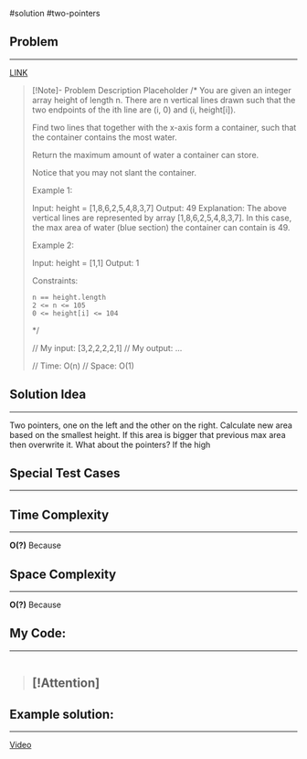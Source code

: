 #solution 
#two-pointers 
## Problem
___
 [LINK](https://leetcode.com/problems/container-with-most-water/description/)
 
>[!Note]- Problem Description
> Placeholder
> /*
> You are given an integer array height of length n. There are n vertical lines drawn such that the two endpoints of the ith line are (i, 0) and (i, height[i]).
> 
> Find two lines that together with the x-axis form a container, such that the container contains the most water.
> 
> Return the maximum amount of water a container can store.
> 
> Notice that you may not slant the container.
> 
>  
> 
> Example 1:
> 
> Input: height = [1,8,6,2,5,4,8,3,7]
> Output: 49
> Explanation: The above vertical lines are represented by array [1,8,6,2,5,4,8,3,7]. In this case, the max area of water (blue section) the container can contain is 49.
> 
> Example 2:
> 
> Input: height = [1,1]
> Output: 1
> 
>  
> 
> Constraints:
> 
>     n == height.length
>     2 <= n <= 105
>     0 <= height[i] <= 104
> 
> */
> 
> // My input: [3,2,2,2,2,1]
> // My output: ...
> 
> 
> // Time: O(n)
> // Space: O(1)

## Solution Idea
___
Two pointers, one on the left and the other on the right. Calculate new area based on the smallest height. If this area is bigger that previous max area then overwrite it.
What about the pointers? If the high


## Special Test Cases
___


## Time Complexity
___
**O(?)** 
Because

## Space Complexity
___
**O(?)**
Because

## My Code:
___
```go


```

> [!Attention]
> - 


## Example solution:
___
[Video](VIDEO_LINK)

```go


```